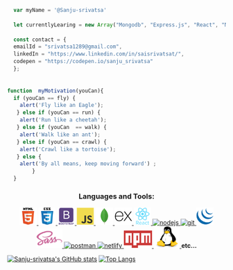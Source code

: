```js
  var myName = '@Sanju-srivatsa'
  
  let currentlyLearing = new Array("Mongodb", "Express.js", "React", "Node.js");
  
  const contact = {
  emailId = "srivatsa1289@gmail.com",
  linkedIn = "https://www.linkedin.com/in/saisrivatsat/",
  codepen = "https://codepen.io/sanju_srivatsa"
  };

                        
function  myMotivation(youCan){               
  if (youCan == fly) {
    alert('Fly like an Eagle');
   } else if (youCan == run) {
    alert('Run like a cheetah');
   } else if (youCan  == walk) {
    alert('Walk like an ant');
   } else if (youCan == crawl) {
    alert('Crawl like a tortoise');
   } else {
    alert('By all means, keep moving forward') ;
        }
  }     
```
<!---
Sanju-srivatsa/Sanju-srivatsa is a ✨ special ✨ repository because its `README.md` (this file) appears on your GitHub profile.
You can click the Preview link to take a look at your changes.
--->
<h3 align="center">Languages and Tools:</h3>
<p align="center">
<a href="https://www.w3.org/html/" target="_blank"> <img src="https://raw.githubusercontent.com/devicons/devicon/master/icons/html5/html5-original-wordmark.svg" alt="html5" width="40" height="40"/> </a> 
<a href="https://www.w3schools.com/css/" target="_blank"> <img src="https://raw.githubusercontent.com/devicons/devicon/master/icons/css3/css3-original-wordmark.svg" alt="css3" width="40" height="40"/> </a>  
<a href="https://getbootstrap.com" target="_blank"> <img src="https://raw.githubusercontent.com/devicons/devicon/master/icons/bootstrap/bootstrap-plain-wordmark.svg" alt="bootstrap" width="40" height="40"/> </a> 
<a href="https://developer.mozilla.org/en-US/docs/Web/JavaScript" target="_blank"> <img src="https://raw.githubusercontent.com/devicons/devicon/master/icons/javascript/javascript-original.svg" alt="javascript" width="40" height="40"/> </a>  
<a href="https://www.mongodb.com/" target="_blank"> <img src="https://raw.githubusercontent.com/devicons/devicon/master/icons/mongodb/mongodb-original.svg" alt="mongodb" width="40" height="40"/> </a>
<a href="https://expressjs.com/" target="_blank"> <img src="https://raw.githubusercontent.com/devicons/devicon/master/icons/express/express-original.svg" alt="express" width="40" height="40"/> </a>
<a href="https://reactjs.org/" target="_blank"> <img src="https://raw.githubusercontent.com/devicons/devicon/master/icons/react/react-original-wordmark.svg" alt="react" width="40" height="40"/> </a> 
<a href="https://nodejs.org/en/" target="_blank"> <img src="https://upload.wikimedia.org/wikipedia/commons/thumb/d/d9/Node.js_logo.svg/1280px-Node.js_logo.svg.png" alt="nodejs" width="80" height="45"/> </a>
<a href="https://git-scm.com/" target="_blank"> <img src="https://www.vectorlogo.zone/logos/git-scm/git-scm-icon.svg" alt="git" width="40" height="40"/> </a> 
<a href="https://jquery.com/" target="_blank"> <img src="https://raw.githubusercontent.com/devicons/devicon/master/icons/jquery/jquery-original.svg" alt="jquery" width="40" height="40"/> </a>
<a href="https://sass-lang.com/" target="_blank"> <img src="https://raw.githubusercontent.com/devicons/devicon/master/icons/sass/sass-original.svg" alt="sass" width="60" height="45"/> </a>
<a href="https://postman.com" target="_blank"> <img src="https://www.vectorlogo.zone/logos/getpostman/getpostman-icon.svg" alt="postman" width="40" height="40"/> </a> 
<a href="https://www.netlify.com/" target="_blank"> <img src="https://www.netlify.com/img/press/logos/logomark.png" alt="netlify" width="40" height="40"/> </a> 
<a href="https://www.npmjs.com/" target="_blank"> <img src="https://github.com/MarioTerron/logo-images/blob/master/logos/npm.png" alt="npm" width="65" height="40"/> </a> 
<a href="https://www.linux.org/" target="_blank"> <img src="https://raw.githubusercontent.com/devicons/devicon/master/icons/linux/linux-original.svg" alt="linux" width="60" height="50"/> </a> <b>   etc... </b> </p>

[![Sanju-srivatsa's GitHub stats](https://github-readme-stats.vercel.app/api?username=Sanju-srivatsa)](https://github.com/Sanju-srivatsa/github-readme-stats)
[![Top Langs](https://github-readme-stats.vercel.app/api/top-langs/?username=Sanju-srivatsa&layout=compact&langs_count=15)](https://github.com/Sanju-srivatsa/github-readme-stats)
